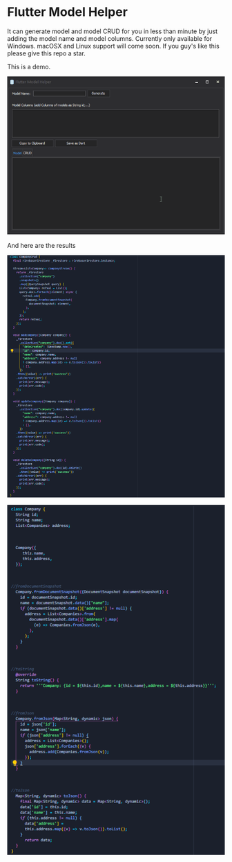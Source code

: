 # Flutter Model Helper

It can generate model and model CRUD for you in less than minute by just adding the model name and model columns. Currently only available for Windows. macOSX and Linux support will come soon. If you guy's like this please give this repo a star.

This is a demo.

![flutter_model_helper](flutter_model_helper.gif )

And here are the results

![flutter_model_helper](crud_result.png)

![flutter_model_helper](model_result.png)
